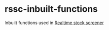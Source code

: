 # rssc-inbuilt-functions

Inbuilt functions used in [Realtime stock screener](https://realtimestockscreener.com "Realtime stock screener")

